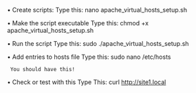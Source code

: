 •	Create scripts:
Type this:
nano apache_virtual_hosts_setup.sh

•	Make the script executable
	Type this:
chmod +x apache_virtual_hosts_setup.sh

•	Run the script
Type this:
sudo ./apache_virtual_hosts_setup.sh

•	Add entries to hosts file
Type this:
sudo nano /etc/hosts
 
     You should have this!

•	Check or test with this
Type This:
curl http://site1.local